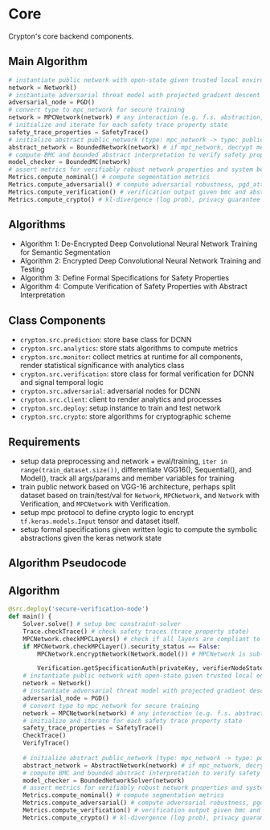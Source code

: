 # Core
Crypton's core backend components.

## Main Algorithm
```python
# instantiate public network with open-state given trusted local environment
network = Network()
# instantiate adversarial threat model with projected gradient descent (perturb gradient updates, perturb input_image with uncorrelated pixelwise guassian noise) 
adversarial_node = PGD()
# convert type to mpc_network for secure training
network = MPCNetwork(network) # any interaction (e.g. f.s. abstraction, adversarial attack) is computed on network independent of encrypted type to test robustness either way (authorizing self-inflicted adversarial attack on party nodes computing on network node)
# initialize and iterate for each safety trace property state
safety_trace_properties = SafetyTrace()
# initialize abstract public_network (type: mpc_network -> type: public_network) for open computational graph state
abstract_network = BoundedNetwork(network) # if mpc_network, decrypt metadata, input vector norm and execution state necessary to generate abstraction
# compute BMC and bounded abstract interpretation to verify safety properties on public_network (updates sent to mpc_network also update parent state of public_network)
model_checker = BoundedMC(network)
# assert metrics for verifiably robust network properties and system behavior with abstract domain
Metrics.compute_nominal() # compute segmentation metrics
Metrics.compute_adversarial() # compute adversarial robustness, pgd_attack_metrics
Metrics.compute_verification() # verification output given bmc and abstract interpretation, violations / sound specifications met, termination_state, counterexample_trace_state
Metrics.compute_crypto() # kl-divergence (log prob), privacy guarantee

```


## Algorithms
- Algorithm 1: De-Encrypted Deep Convolutional Neural Network Training for Semantic Segmentation
- Algorithm 2: Encrypted Deep Convolutional Neural Network Training and Testing
- Algorithm 3: Define Formal Specifications for Safety Properties
- Algorithm 4: Compute Verification of Safety Properties with Abstract Interpretation

## Class Components
- `crypton.src.prediction`: store base class for DCNN
- `crypton.src.analytics`: store stats algorithms to compute metrics
- `crypton.src.monitor`: collect metrics at runtime for all components, render statistical significance with analytics class
- `crypton.src.verification`: store class for formal verification for DCNN and signal temporal logic
- `crypton.src.adversarial`: adversarial nodes for DCNN
- `crypton.src.client`: client to render analytics and processes
- `crypton.src.deploy`: setup instance to train and test network
- `crypton.src.crypto`: store algorithms for cryptographic scheme


## Requirements
- setup data preprocessing and network + eval/training, `iter in range(train_dataset.size())`, differentiate VGG16(), Sequential(), and Model(), track all args/params and member variables for training 
- train public network based on VGG-16 architecture, perhaps split dataset based on train/test/val for `Network`, `MPCNetwork`, and `Network` with Verification, and `MPCNetwork` with Verification. 
- setup mpc protocol to define crypto logic to encrypt `tf.keras.models.Input` tensor and dataset itself.
- setup formal specifications given written logic to compute the symbolic abstractions given the keras network state


## Algorithm Pseudocode

## Algorithm
```python
@src.deploy('secure-verification-node')
def main() {
	Solver.solve() # setup bmc constraint-solver
	Trace.checkTrace() # check safety traces (trace property state)	
	MPCNetwork.checkMPCLayers() # check if all layers are compliant to MPC protocol 
	if MPCNetwork.checkMPCLayer().security_status == False:
		MPCNetwork.encryptNetwork(Network.model()) # MPCNetwork is sub-node of Network 

    	Verification.getSpecificationAuth(privateKey, verifierNodeState) # get auth to compute trace specifications with MPCNetwork
	# instantiate public network with open-state given trusted local environment
	network = Network()
	# instantiate adversarial threat model with projected gradient descent (perturb gradient updates, perturb input_image with uncorrelated pixelwise guassian noise) 
	adversarial_node = PGD()
	# convert type to mpc_network for secure training
	network = MPCNetwork(network) # any interaction (e.g. f.s. abstraction, adversarial attack) is computed on network independent of encrypted type to test robustness either way (authorizing self-inflicted adversarial attack on party nodes computing on network node)
	# initialize and iterate for each safety trace property state
	safety_trace_properties = SafetyTrace()
    CheckTrace()
    VerifyTrace()
    
	# initialize abstract public_network (type: mpc_network -> type: public_network) for open computational graph state
	abstract_network = AbstractNetwork(network) # if mpc_network, decrypt metadata, input vector norm and execution state necessary to generate abstraction
	# compute BMC and bounded abstract interpretation to verify safety properties on public_network (updates sent to mpc_network also update parent state of public_network)
	model_checker = BoundedNetworkSolver(network)
	# assert metrics for verifiably robust network properties and system behavior with abstract domain
	Metrics.compute_nominal() # compute segmentation metrics
	Metrics.compute_adversarial() # compute adversarial robustness, pgd_attack_metrics
	Metrics.compute_verification() # verification output given bmc and abstract interpretation, violations / sound specifications met, termination_state, counterexample_trace_state
	Metrics.compute_crypto() # kl-divergence (log prob), privacy guarantee

```


